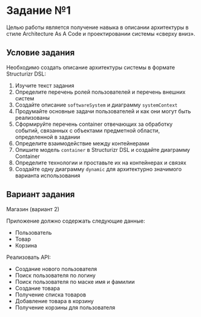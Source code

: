 # Задание №1

Целью работы является получение навыка в описании архитектуры в стиле
Architecture As A Code и проектировании системы «сверху вниз».

## Условие задания

Необходимо создать описание архитектуры системы в формате Structurizr DSL:

1. Изучите текст задания
2. Определите перечень ролей пользователей и перечень внешних систем
3. Создайте описание `softwareSystem` и диаграмму `systemContext`
4. Продумайте основные задачи пользователей и как они могут быть реализованы
5. Сформируйте перечень container отвечающих за обработку событий, связанных с объектами
предметной области, определенной в задании
6. Определите взаимодействие между контейнерами
7. Опишите модель `container` в Structurizr DSL и создайте диаграмму Container
8. Определите технологии и проставьте их на контейнерах и связях
9. Создайте одну диаграмму `dynamic` для архитектурно значимого варианта использования

## Вариант задания

Магазин (вариант 2)

Приложение должно содержать следующие данные:
- Пользователь
- Товар
- Корзина

Реализовать API:
- Создание нового пользователя
- Поиск пользователя по логину
- Поиск пользователя по маске имя и фамилии
- Создание товара
- Получение списка товаров
- Добавление товара в корзину
- Получение корзины для пользователя
